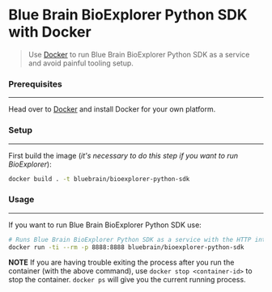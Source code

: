 # Blue Brain BioExplorer Python SDK with Docker

> Use [Docker](https://docs.docker.com) to run Blue Brain BioExplorer Python SDK as a service and avoid painful tooling setup.

### Prerequisites
-----------------
Head over to [Docker](https://docs.docker.com/engine/installation/#supported-platforms) and install Docker for your own platform.

### Setup
---------
First build the image (*it's necessary to do this step if you want to run BioExplorer*):
```bash
docker build . -t bluebrain/bioexplorer-python-sdk
```

### Usage
---------
If you want to run Blue Brain BioExplorer Python SDK use:
```bash
# Runs Blue Brain BioExplorer Python SDK as a service with the HTTP interface bound to port 5000
docker run -ti --rm -p 8888:8888 bluebrain/bioexplorer-python-sdk
```

**NOTE** If you are having trouble exiting the process after you run the container (with the above command), use `docker stop <container-id>` to stop the container.
`docker ps` will give you the current running process.
